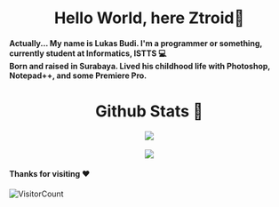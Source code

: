 <h1 align="center">Hello World, here Ztroid👋</h1>

#### Actually... My name is Lukas Budi. I'm a programmer or something, currently student at Informatics, ISTTS 💻<br> Born and raised in Surabaya. Lived his childhood life with Photoshop, Notepad++, and some Premiere Pro.

<h1 align="center">Github Stats 🚩</h1>
<p align="center">
<img align="center" src="https://github-readme-stats.vercel.app/api?username=Ztrohub&theme=react" /><br><br>
<img align="center" src="https://github-readme-stats.vercel.app/api/top-langs/?username=Ztrohub&layout=compact&theme=react" />
</p>



#### Thanks for visiting :heart:
![VisitorCount](https://profile-counter.glitch.me/Ztrohub/count.svg)
